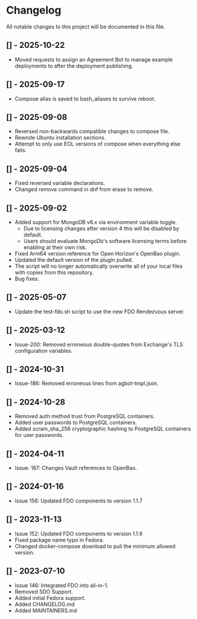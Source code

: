 # Changelog

All notable changes to this project will be documented in this file.

## [] - 2025-10-22
- Moved requests to assign an Agreement Bot to manage example deployments to after the deployment publishing.

## [] - 2025-09-17
- Compose alias is saved to bash_aliases to survive reboot.

## [] - 2025-09-08
- Reversed non-backwards compatible changes to compose file.
- Rewrote Ubuntu installation sections.
- Attempt to only use EOL versions of compose when everything else fails.

## [] - 2025-09-04
- Fixed reversed variable declarations.
- Changed remove command in dnf from erase to remove.

## [] - 2025-09-02
- Added support for MongoDB v6.x via environment variable toggle.
    - Due to licensing changes after version 4 this will be disabled by default.
    - Users should evaluate MongoDb's software licensing terms before enabling at their own risk.
- Fixed Arm64 version reference for Open Horizon's OpenBao plugin.
- Updated the default version of the plugin pulled.
- The script will no longer automatically overwrite all of your local files with copies from this repository.
- Bug fixes.

## [] - 2025-05-07
- Update the test-fdo.sh script to use the new FDO Rendezvous server.

## [] - 2025-03-12
- Issue-200: Removed erroneous double-quotes from Exchange's TLS configuration variables.

## [] - 2024-10-31
- Issue-186: Removed erroneous lines from agbot-tmpl.json.

## [] - 2024-10-28
- Removed auth method trust from PostgreSQL containers.
- Added user passwords to PostgreSQL containers.
- Added scram_sha_256 cryptographic hashing to PostgreSQL containers for user passwords.

## [] - 2024-04-11
- Issue: 167: Changes Vault references to OpenBao.

## [] - 2024-01-16
- Issue 156: Updated FDO components to version 1.1.7

## [] - 2023-11-13
- Issue 152: Updated FDO components to version 1.1.6
- Fixed package name typo in Fedora.
- Changed docker-compose download to pull the minimum allowed version.

## [] - 2023-07-10
- Issue 146: Integrated FDO into all-in-1.
- Removed SDO Support.
- Added initial Fedora support.
- Added CHANGELOG.md
- Added MAINTAINERS.md
